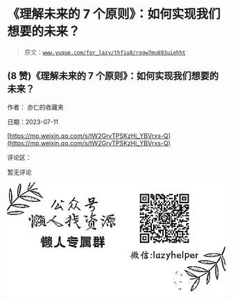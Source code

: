 # 《理解未来的 7 个原则》：如何实现我们想要的未来？

> 原文：[`www.yuque.com/for_lazy/thfiu8/rogw7mu693uiehht`](https://www.yuque.com/for_lazy/thfiu8/rogw7mu693uiehht)



## (8 赞)《理解未来的 7 个原则》：如何实现我们想要的未来？ 

作者： 亦仁的收藏夹 

日期：2023-07-11 

[https://mp.weixin.qq.com/s/tW2GrvTPSKzHi_YBVrxs-Q](https://mp.weixin.qq.com/s/tW2GrvTPSKzHi_YBVrxs-Q) 

评论区： 

暂无评论 

![](img/894d30a529e7c37bcd3392323c99941c.png)  
